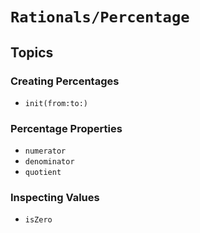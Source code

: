 # ``Rationals/Percentage``

## Topics

### Creating Percentages

- ``init(from:to:)``

### Percentage Properties

- ``numerator``
- ``denominator``
- ``quotient``


### Inspecting Values

- ``isZero``
